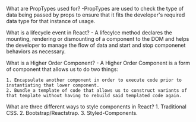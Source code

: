 What are PropTypes used for?
    -PropTypes are used to check the type of data being passed by props to ensure that it fits the developer's required data type for that instance of usage. 

What is a lifecycle event in React?
    - A lifecylce method declares the mounting, rendering or dismounting of a component to the DOM and helps the developer to manage the flow of data and start and stop componenet behaviors as necessary. 

What is a Higher Order Component?
    - A Higher Order Component is a form of component that allows us to do two things:

    1. Encapsulate another component in order to execute code prior to instantiating that lower component. 
    2. Bundle a template of code that allows us to construct variants of that template without having to rebuild said templated code again. 

What are three different ways to style components in React?
    1. Traditional CSS. 
    2. Bootstrap/Reactstrap.
    3. Styled-Components. 
